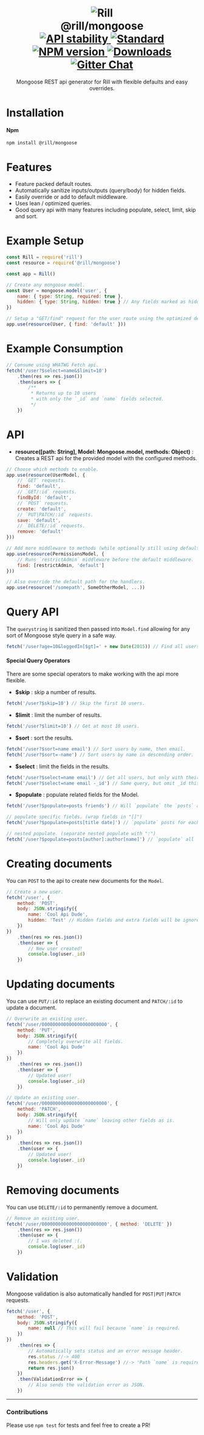 <h1 align="center">
  <!-- Logo -->
  <img src="https://raw.githubusercontent.com/rill-js/rill/master/Rill-Icon.jpg" alt="Rill"/>
  <br/>
  @rill/mongoose
	<br/>

  <!-- Stability -->
  <a href="https://nodejs.org/api/documentation.html#documentation_stability_index">
    <img src="https://img.shields.io/badge/stability-experimental-orange.svg?style=flat-square" alt="API stability"/>
  </a>
  <!-- Standard -->
  <a href="https://github.com/feross/standard">
    <img src="https://img.shields.io/badge/code%20style-standard-brightgreen.svg?style=flat-square" alt="Standard"/>
  </a>
  <!-- NPM version -->
  <a href="https://npmjs.org/package/@rill/mongoose">
    <img src="https://img.shields.io/npm/v/@rill/mongoose.svg?style=flat-square" alt="NPM version"/>
  </a>
  <!-- Downloads -->
  <a href="https://npmjs.org/package/@rill/mongoose">
    <img src="https://img.shields.io/npm/dm/@rill/mongoose.svg?style=flat-square" alt="Downloads"/>
  </a>
  <!-- Gitter Chat -->
  <a href="https://gitter.im/rill-js/rill">
    <img src="https://img.shields.io/gitter/room/rill-js/rill.svg?style=flat-square" alt="Gitter Chat"/>
  </a>
</h1>

<div align="center">
  Mongoose REST api generator for Rill with flexible defaults and easy overrides.
</div>

# Installation

#### Npm

```console
npm install @rill/mongoose
```

# Features

+ Feature packed default routes.
+ Automatically sanitize inputs/outputs (query/body) for hidden fields.
+ Easily override or add to default middleware.
+ Uses lean / optimized queries.
+ Good query api with many features including populate, select, limit, skip and sort.

# Example Setup

```js
const Rill = require('rill')
const resource = require('@rill/mongoose')

const app = Rill()

// Create any mongoose model.
const User = mongoose.model('user', {
	name: { type: String, required: true },
	hidden: { type: String, hidden: true } // Any fields marked as hidden will not be accessible through any part of the api.
})

// Setup a "GET/find" request for the user route using the optimized default middleware.
app.use(resource(User, { find: 'default' }))
```

# Example Consumption

```js
// Consume using WHATWG Fetch api.
fetch('/user?$select=name&$limit=10')
	.then(res => res.json())
	.then(users => {
		/**
		 * Returns up to 10 users
		 * with only the `_id` and `name` fields selected.
		 */
	})
```

# API

+ **resource([path: String], Model: Mongoose.model, methods: Object)** : Creates a REST api for the provided model with the configured methods.

```js
// Choose which methods to enable.
app.use(resource(UserModel, {
	// `GET` requests.
	find: 'default',
	// `GET/:id` requests.
	findById: 'default',
	// `POST` requests.
	create: 'default',
	// `PUT|PATCH/:id` requests.
	save: 'default',
	// `DELETE/:id` requests.
	remove: 'default'
}))

// Add more middleware to methods (while optionally still using defaults).
app.use(resource(PermissionsModel, {
	// Runs `restrictAdmin` middleware before the default middleware.
	find: [restrictAdmin, 'default']
}))

// Also override the default path for the handlers.
app.use(resource('/somepath', SomeOtherModel, ...))
```

# Query API

The `querystring` is sanitized then passed into `Model.find` allowing for any sort of Mongoose style query in a safe way.

```js
fetch('/user?age=10&loggedIn[$gt]=' + new Date(2015)) // Find all users who are age 10 and have logged in after 2015.
```

#### Special Query Operators

There are some special operators to make working with the api more flexible.

+ **$skip** : skip a number of results.

```js
fetch('/user?$skip=10') // Skip the first 10 users.
```

+ **$limit** : limit the number of results.

```js
fetch('/user?$limit=10') // Get at most 10 users.
```

+ **$sort** : sort the results.

```js
fetch('/user?$sort=name email') // Sort users by name, then email.
fetch('/user?$sort=-name') // Sort users by name in descending order.
```

+ **$select** : limit the fields in the results.

```js
fetch('/user?$select=name email') // Get all users, but only with their name and email and _id.
fetch('/user?$select=name email -_id') // Same query, but omit _id this time.
```

+ **$populate** : populate related fields for the Model.

```js
fetch('/user?$populate=posts friends') // Will `populate` the `posts` and `friends` field if they are not hidden on the api for all users.

// populate specific fields. (wrap fields in "[]")
fetch('/user?$populate=posts[title date]') // `populate` posts for each user but only include the post title and date.

// nested populate. (separate nested populate with ":")
fetch('/user?$populate=posts[author]:author[name]') // `populate` all `posts`, with only the `author` - then populate all posts authors with only their `name`.
```

# Creating documents

You can `POST` to the api to create new documents for the `Model`.

```js
// Create a new user.
fetch('/user', {
	method: 'POST',
	body: JSON.stringify({
		name: 'Cool Api Dude',
		hidden: 'Test' // Hidden fields and extra fields will be ignored.
	})
})
	.then(res => res.json())
	.then(user => {
		// New user created!
		console.log(user._id)
	})
```

# Updating documents

You can use `PUT/:id` to replace an existing document and `PATCH/:id` to update a document.

```js
// Overwrite an existing user.
fetch('/user/000000000000000000000000', {
	method: 'PUT',
	body: JSON.stringify({
		// Completely overwrite all fields.
		name: 'Cool Api Dude'
	})
})
	.then(res => res.json())
	.then(user => {
		// Updated user!
		console.log(user._id)
	})

// Update an existing user.
fetch('/user/000000000000000000000000', {
	method: 'PATCH',
	body: JSON.stringify({
		// Will only update `name` leaving other fields as is.
		name: 'Cool Api Dude'
	})
})
	.then(res => res.json())
	.then(user => {
		// Updated user!
		console.log(user._id)
	})
```

# Removing documents

You can use `DELETE/:id` to permanently remove a document.

```js
// Remove an existing user.
fetch('/user/000000000000000000000000', { method: 'DELETE' })
	.then(res => res.json())
	.then(user => {
		// I was deleted :(.
		console.log(user._id)
	})
```

# Validation

Mongoose validation is also automatically handled for `POST|PUT|PATCH` requests.

```js
fetch('/user', {
	method: 'POST',
	body: JSON.stringify({
		name: null // This will fail because `name` is required.
	})
})
	.then(res => {
		// Automatically sets status and an error message header.
		res.status //-> 400
		res.headers.get('X-Error-Message') //-> 'Path `name` is required.'
		return res.json()
	})
	.then(ValidationError => {
		// Also sends the validation error as JSON.
	})
```

---

### Contributions

Please use `npm test` for tests and feel free to create a PR!

